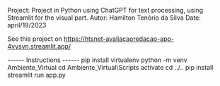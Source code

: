 Project: Project in Python using ChatGPT for text processing, using Streamlit for the visual part.
Autor: Hamilton Tenório da Silva
Date: april/19/2023

See this project on https://htsnet-avaliacaoredacao-app-4vysvn.streamlit.app/   


------ Instructions ------
pip install virtualenv
python -m venv Ambiente_Virtual
cd Ambiente_Virtual\Scripts
activate
cd ../..
pip install <packages>
streamlit run app.py